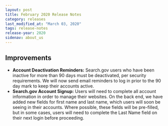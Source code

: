 ```yaml
---
layout: post
title: February 2020 Release Notes
category: releases
last_modified_at: "March 03, 2020"
tags: release-notes
release-year: 2020
sidenav: about_us
---
```


## Improvements

* **Account Deactivation Reminders:** Search.gov users who have been inactive for more than 90 days must be deactivated, per security requirements. We will now send email reminders to log in prior to the 90 day mark to keep their accounts active.
* **Search.gov Account Signup:** Users will need to complete all account information in order to manage their websites. On the back end, we have added new fields for first name and last name, which users will soon be seeing in their accounts. Where possible, these fields will be pre-filled, but in some cases, users will need to complete the Last Name field on their next login before proceeding.

